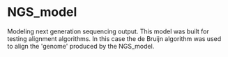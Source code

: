 # NGS_model
Modeling next generation sequencing output. This model was built for testing alignment algorithms. In this case the de Bruijn algorithm was used to align the 'genome' produced by the NGS_model. 
